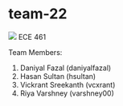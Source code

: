 # team-22
<img src="{(https://img.shields.io/badge/TypeScript-007ACC?style=for-the-badge&logo=typescript&logoColor=white)}" />
ECE 461

Team Members:

1) Daniyal Fazal (daniyalfazal)
2) Hasan Sultan (hsultan)
3) Vickrant Sreekanth (vcxrant)
4) Riya Varshney (varshney00)
